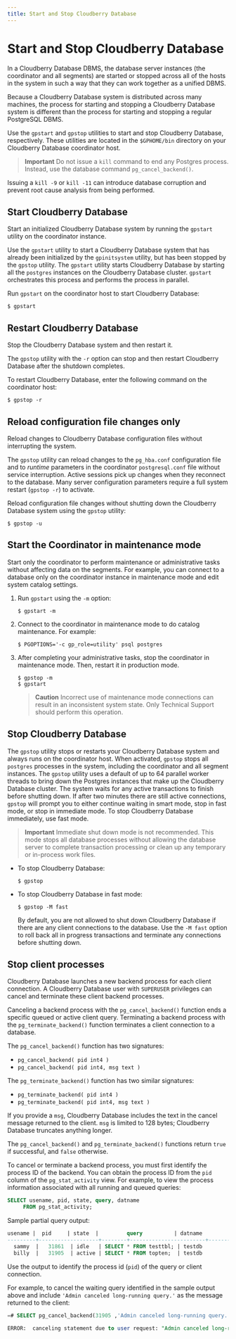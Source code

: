 ```yaml
---
title: Start and Stop Cloudberry Database
---
```


# Start and Stop Cloudberry Database

In a Cloudberry Database DBMS, the database server instances (the coordinator and all segments) are started or stopped across all of the hosts in the system in such a way that they can work together as a unified DBMS.

Because a Cloudberry Database system is distributed across many machines, the process for starting and stopping a Cloudberry Database system is different than the process for starting and stopping a regular PostgreSQL DBMS.

Use the `gpstart` and `gpstop` utilities to start and stop Cloudberry Database, respectively. These utilities are located in the `$GPHOME/bin` directory on your Cloudberry Database coordinator host.

> **Important** Do not issue a `kill` command to end any Postgres process. Instead, use the database command `pg_cancel_backend()`.

Issuing a `kill -9` or `kill -11` can introduce database corruption and prevent root cause analysis from being performed.

## Start Cloudberry Database

Start an initialized Cloudberry Database system by running the `gpstart` utility on the coordinator instance.

Use the `gpstart` utility to start a Cloudberry Database system that has already been initialized by the `gpinitsystem` utility, but has been stopped by the `gpstop` utility. The `gpstart` utility starts Cloudberry Database by starting all the `postgres` instances on the Cloudberry Database cluster. `gpstart` orchestrates this process and performs the process in parallel.

Run `gpstart` on the coordinator host to start Cloudberry Database:

```shell
$ gpstart
```

## Restart Cloudberry Database

Stop the Cloudberry Database system and then restart it.

The `gpstop` utility with the `-r` option can stop and then restart Cloudberry Database after the shutdown completes.

To restart Cloudberry Database, enter the following command on the coordinator host:

```shell
$ gpstop -r
```

## Reload configuration file changes only

Reload changes to Cloudberry Database configuration files without interrupting the system.

The `gpstop` utility can reload changes to the `pg_hba.conf` configuration file and to *runtime* parameters in the coordinator `postgresql.conf` file without service interruption. Active sessions pick up changes when they reconnect to the database. Many server configuration parameters require a full system restart (`gpstop -r`) to activate.

Reload configuration file changes without shutting down the Cloudberry Database system using the `gpstop` utility:

```shell
$ gpstop -u
```

## Start the Coordinator in maintenance mode

Start only the coordinator to perform maintenance or administrative tasks without affecting data on the segments. For example, you can connect to a database only on the coordinator instance in maintenance mode and edit system catalog settings.

1. Run `gpstart` using the `-m` option:

    ```shell
    $ gpstart -m
    ```

2. Connect to the coordinator in maintenance mode to do catalog maintenance. For example:

    ``` shell
    $ PGOPTIONS='-c gp_role=utility' psql postgres
    ```

3. After completing your administrative tasks, stop the coordinator in maintenance mode. Then, restart it in production mode.

    ```shell
    $ gpstop -m
    $ gpstart
    ```

    > **Caution** Incorrect use of maintenance mode connections can result in an inconsistent system state. Only Technical Support should perform this operation.

## Stop Cloudberry Database

The `gpstop` utility stops or restarts your Cloudberry Database system and always runs on the coordinator host. When activated, `gpstop` stops all `postgres` processes in the system, including the coordinator and all segment instances. The `gpstop` utility uses a default of up to 64 parallel worker threads to bring down the Postgres instances that make up the Cloudberry Database cluster. The system waits for any active transactions to finish before shutting down. If after two minutes there are still active connections, `gpstop` will prompt you to either continue waiting in smart mode, stop in fast mode, or stop in immediate mode. To stop Cloudberry Database immediately, use fast mode.

> **Important** Immediate shut down mode is not recommended. This mode stops all database processes without allowing the database server to complete transaction processing or clean up any temporary or in-process work files.

- To stop Cloudberry Database:

    ```shell
    $ gpstop
    ```

- To stop Cloudberry Database in fast mode:

    ```shell
    $ gpstop -M fast
    ```

    By default, you are not allowed to shut down Cloudberry Database if there are any client connections to the database. Use the `-M fast` option to roll back all in progress transactions and terminate any connections before shutting down.

## Stop client processes

Cloudberry Database launches a new backend process for each client connection. A Cloudberry Database user with `SUPERUSER` privileges can cancel and terminate these client backend processes.

Canceling a backend process with the `pg_cancel_backend()` function ends a specific queued or active client query. Terminating a backend process with the `pg_terminate_backend()` function terminates a client connection to a database.

The `pg_cancel_backend()` function has two signatures:

- `pg_cancel_backend( pid int4 )`
- `pg_cancel_backend( pid int4, msg text )`

The `pg_terminate_backend()` function has two similar signatures:

- `pg_terminate_backend( pid int4 )`
- `pg_terminate_backend( pid int4, msg text )`

If you provide a `msg`, Cloudberry Database includes the text in the cancel message returned to the client. `msg` is limited to 128 bytes; Cloudberry Database truncates anything longer.

The `pg_cancel_backend()` and `pg_terminate_backend()` functions return `true` if successful, and `false` otherwise.

To cancel or terminate a backend process, you must first identify the process ID of the backend. You can obtain the process ID from the `pid` column of the `pg_stat_activity` view. For example, to view the process information associated with all running and queued queries:

```sql
SELECT usename, pid, state, query, datname
     FROM pg_stat_activity;
```

Sample partial query output:

```sql
usename |  pid     | state  |         query          | datname
---------+-------------------+--------+------------------------+---------
  sammy  |   31861  | idle   | SELECT * FROM testtbl; | testdb
  billy  |   31905  | active | SELECT * FROM topten;  | testdb
```

Use the output to identify the process id (`pid`) of the query or client connection.

For example, to cancel the waiting query identified in the sample output above and include `'Admin canceled long-running query.'` as the message returned to the client:

```sql
=# SELECT pg_cancel_backend(31905 ,'Admin canceled long-running query.');

ERROR:  canceling statement due to user request: "Admin canceled long-running query."
```
